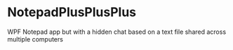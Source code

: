 # NotepadPlusPlusPlus

WPF Notepad app but with a hidden chat based on a text file shared across multiple computers
